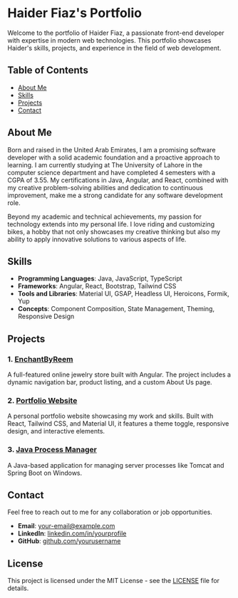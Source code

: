  # Haider Fiaz's Portfolio

Welcome to the portfolio of Haider Fiaz, a passionate front-end developer with expertise in modern web technologies. This portfolio showcases Haider's skills, projects, and experience in the field of web development.

## Table of Contents

- [About Me](#about-me)
- [Skills](#skills)
- [Projects](#projects)
- [Contact](#contact)

## About Me

Born and raised in the United Arab Emirates, I am a promising software developer with a solid academic foundation and a proactive approach to learning. I am currently studying at The University of Lahore in the computer science department and have completed 4 semesters with a CGPA of 3.55. My certifications in Java, Angular, and React, combined with my creative problem-solving abilities and dedication to continuous improvement, make me a strong candidate for any software development role.

Beyond my academic and technical achievements, my passion for technology extends into my personal life. I love riding and customizing bikes, a hobby that not only showcases my creative thinking but also my ability to apply innovative solutions to various aspects of life.

## Skills

- **Programming Languages**: Java, JavaScript, TypeScript
- **Frameworks**: Angular, React, Bootstrap, Tailwind CSS
- **Tools and Libraries**: Material UI, GSAP, Headless UI, Heroicons, Formik, Yup
- **Concepts**: Component Composition, State Management, Theming, Responsive Design

## Projects

### 1. [EnchantByReem](#)
A full-featured online jewelry store built with Angular. The project includes a dynamic navigation bar, product listing, and a custom About Us page.

### 2. [Portfolio Website](#)
A personal portfolio website showcasing my work and skills. Built with React, Tailwind CSS, and Material UI, it features a theme toggle, responsive design, and interactive elements.

### 3. [Java Process Manager](#)
A Java-based application for managing server processes like Tomcat and Spring Boot on Windows.

## Contact

Feel free to reach out to me for any collaboration or job opportunities.

- **Email**: [your-email@example.com](mailto:your-email@example.com)
- **LinkedIn**: [linkedin.com/in/yourprofile](https://linkedin.com/in/yourprofile)
- **GitHub**: [github.com/yourusername](https://github.com/yourusername)

## License

This project is licensed under the MIT License - see the [LICENSE](LICENSE) file for details.

